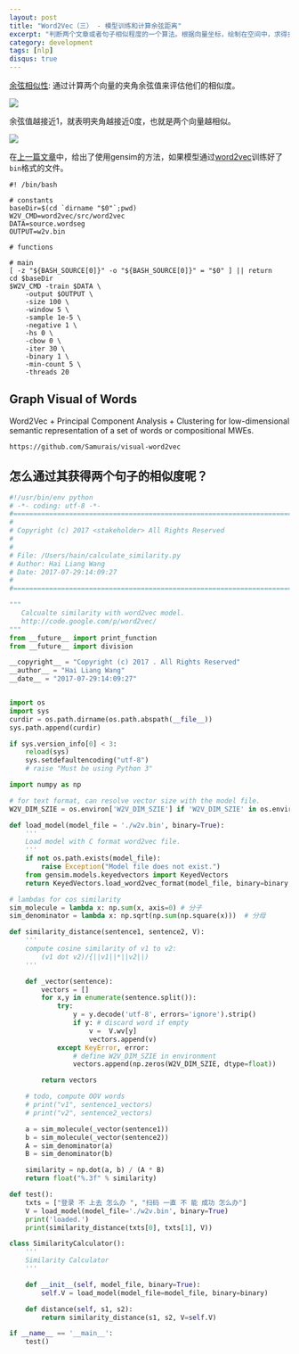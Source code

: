 ```yaml
---
layout: post
title: "Word2Vec（三） - 模型训练和计算余弦距离"
excerpt: "判断两个文章或者句子相似程度的一个算法。根据向量坐标，绘制在空间中，求得夹角的Cos值。Cos值越接近1，则说明夹角越小，即两向量相似。"
category: development
tags: [nlp]
disqus: true
---
```


[余弦相似性](https://zh.wikipedia.org/wiki/%E4%BD%99%E5%BC%A6%E7%9B%B8%E4%BC%BC%E6%80%A7): 通过计算两个向量的夹角余弦值来评估他们的相似度。

![](http://7xkeqi.com1.z0.glb.clouddn.com/chatbot/images/2017/06/bg2013032002.png)

余弦值越接近1，就表明夹角越接近0度，也就是两个向量越相似。

![](http://7xkeqi.com1.z0.glb.clouddn.com/chatbot/images/2017/06/bg2013032007.png)


在[上一篇文章](http://samurais.github.io/development/2017/06/17/word2vec/)中，给出了使用gensim的方法，如果模型通过[word2vec](https://code.google.com/archive/p/word2vec)训练好了```bin```格式的文件。

```
#! /bin/bash 

# constants
baseDir=$(cd `dirname "$0"`;pwd)
W2V_CMD=word2vec/src/word2vec
DATA=source.wordseg
OUTPUT=w2v.bin

# functions

# main 
[ -z "${BASH_SOURCE[0]}" -o "${BASH_SOURCE[0]}" = "$0" ] || return
cd $baseDir
$W2V_CMD -train $DATA \
    -output $OUTPUT \
    -size 100 \
    -window 5 \
    -sample 1e-5 \
    -negative 1 \
    -hs 0 \
    -cbow 0 \
    -iter 30 \
    -binary 1 \
    -min-count 5 \
    -threads 20
```

## Graph Visual of Words
Word2Vec + Principal Component Analysis + Clustering for low-dimensional semantic representation of a set of words or compositional MWEs.

```
https://github.com/Samurais/visual-word2vec
```

## 怎么通过其获得两个句子的相似度呢？

```python
#!/usr/bin/env python
# -*- coding: utf-8 -*-
#===============================================================================
#
# Copyright (c) 2017 <stakeholder> All Rights Reserved
#
#
# File: /Users/hain/calculate_similarity.py
# Author: Hai Liang Wang
# Date: 2017-07-29:14:09:27
#
#===============================================================================

"""
   Calcualte similarity with word2vec model.
   http://code.google.com/p/word2vec/
"""
from __future__ import print_function
from __future__ import division

__copyright__ = "Copyright (c) 2017 . All Rights Reserved"
__author__ = "Hai Liang Wang"
__date__ = "2017-07-29:14:09:27"


import os
import sys
curdir = os.path.dirname(os.path.abspath(__file__))
sys.path.append(curdir)

if sys.version_info[0] < 3:
    reload(sys)
    sys.setdefaultencoding("utf-8")
    # raise "Must be using Python 3"

import numpy as np

# for text format, can resolve vector size with the model file.
W2V_DIM_SZIE = os.environ['W2V_DIM_SZIE'] if 'W2V_DIM_SZIE' in os.environ else 100

def load_model(model_file = './w2v.bin', binary=True):
    '''
    Load model with C format word2vec file.
    '''
    if not os.path.exists(model_file):
        raise Exception("Model file does not exist.")
    from gensim.models.keyedvectors import KeyedVectors
    return KeyedVectors.load_word2vec_format(model_file, binary=binary, unicode_errors='ignore')

# lambdas for cos similarity
sim_molecule = lambda x: np.sum(x, axis=0) # 分子
sim_denominator = lambda x: np.sqrt(np.sum(np.square(x)))  # 分母 

def similarity_distance(sentence1, sentence2, V):
    '''
    compute cosine similarity of v1 to v2:
        (v1 dot v2)/{||v1||*||v2||)
    '''

    def _vector(sentence):
        vectors = []
        for x,y in enumerate(sentence.split()):
            try:
                y = y.decode('utf-8', errors='ignore').strip()
                if y: # discard word if empty
                    v =  V.wv[y]
                    vectors.append(v)
            except KeyError, error:
                # define W2V_DIM_SZIE in environment
                vectors.append(np.zeros(W2V_DIM_SZIE, dtype=float))

        return vectors

    # todo, compute OOV words
    # print("v1", sentence1_vectors)
    # print("v2", sentence2_vectors)

    a = sim_molecule(_vector(sentence1))
    b = sim_molecule(_vector(sentence2))
    A = sim_denominator(a)
    B = sim_denominator(b)

    similarity = np.dot(a, b) / (A * B)
    return float("%.3f" % similarity)

def test():
    txts = ["登录 不 上去 怎么办 ", "扫码 一直 不 能 成功 怎么办"]
    V = load_model(model_file='./w2v.bin', binary=True)
    print('loaded.')
    print(similarity_distance(txts[0], txts[1], V))

class SimilarityCalculator():
    '''
    Similarity Calculator
    '''

    def __init__(self, model_file, binary=True):
        self.V = load_model(model_file=model_file, binary=binary)

    def distance(self, s1, s2):
        return similarity_distance(s1, s2, V=self.V)

if __name__ == '__main__':
    test()
```

